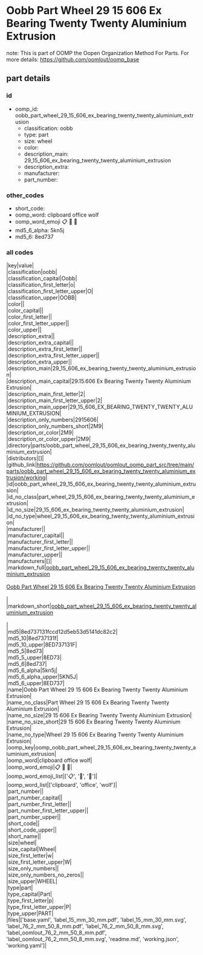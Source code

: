 # Oobb Part Wheel 29 15 606 Ex Bearing Twenty Twenty Aluminium Extrusion  

note: This is part of OOMP the Oopen Organization Method For Parts. For more details: https://github.com/oomlout/oomp_base

##  part details





### id
* oomp_id: oobb_part_wheel_29_15_606_ex_bearing_twenty_twenty_aluminium_extrusion
  * classification: oobb
  * type: part
  * size: wheel
  * color: 
  * description_main: 29_15_606_ex_bearing_twenty_twenty_aluminium_extrusion
  * description_extra: 
  * manufacturer: 
  * part_number: 

### other_codes
* short_code: 
* oomp_word: clipboard office wolf
* oomp_word_emoji :clipboard: :office: :wolf:
* md5_6_alpha: 5kn5j
* md5_6: 8ed737

### all codes 
|key|value|  
|classification|oobb|  
|classification_capital|Oobb|  
|classification_first_letter|o|  
|classification_first_letter_upper|O|  
|classification_upper|OOBB|  
|color||  
|color_capital||  
|color_first_letter||  
|color_first_letter_upper||  
|color_upper||  
|description_extra||  
|description_extra_capital||  
|description_extra_first_letter||  
|description_extra_first_letter_upper||  
|description_extra_upper||  
|description_main|29_15_606_ex_bearing_twenty_twenty_aluminium_extrusion|  
|description_main_capital|29.15.606 Ex Bearing Twenty Twenty Aluminium Extrusion|  
|description_main_first_letter|2|  
|description_main_first_letter_upper|2|  
|description_main_upper|29_15_606_EX_BEARING_TWENTY_TWENTY_ALUMINIUM_EXTRUSION|  
|description_only_numbers|2915606|  
|description_only_numbers_short|2M9|  
|description_or_color|2M9|  
|description_or_color_upper|2M9|  
|directory|parts/oobb_part_wheel_29_15_606_ex_bearing_twenty_twenty_aluminium_extrusion|  
|distributors|[]|  
|github_link|https://github.com/oomlout/oomlout_oomp_part_src/tree/main/parts/oobb_part_wheel_29_15_606_ex_bearing_twenty_twenty_aluminium_extrusion/working|  
|id|oobb_part_wheel_29_15_606_ex_bearing_twenty_twenty_aluminium_extrusion|  
|id_no_class|part_wheel_29_15_606_ex_bearing_twenty_twenty_aluminium_extrusion|  
|id_no_size|29_15_606_ex_bearing_twenty_twenty_aluminium_extrusion|  
|id_no_type|wheel_29_15_606_ex_bearing_twenty_twenty_aluminium_extrusion|  
|manufacturer||  
|manufacturer_capital||  
|manufacturer_first_letter||  
|manufacturer_first_letter_upper||  
|manufacturer_upper||  
|manufacturers|[]|  
|markdown_full|[oobb_part_wheel_29_15_606_ex_bearing_twenty_twenty_aluminium_extrusion](https://github.com/oomlout/oomlout_oomp_part_src/tree/main/parts/oobb_part_wheel_29_15_606_ex_bearing_twenty_twenty_aluminium_extrusion/working)<br>[](https://github.com/oomlout/oomlout_oomp_part_src/tree/main/parts/oobb_part_wheel_29_15_606_ex_bearing_twenty_twenty_aluminium_extrusion/working)<br>[Oobb Part Wheel 29 15 606 Ex Bearing Twenty Twenty Aluminium Extrusion](https://github.com/oomlout/oomlout_oomp_part_src/tree/main/parts/oobb_part_wheel_29_15_606_ex_bearing_twenty_twenty_aluminium_extrusion/working)<br><br>|  
|markdown_short|[oobb_part_wheel_29_15_606_ex_bearing_twenty_twenty_aluminium_extrusion](https://github.com/oomlout/oomlout_oomp_part_src/tree/main/parts/oobb_part_wheel_29_15_606_ex_bearing_twenty_twenty_aluminium_extrusion/working)<br><br>|  
|md5|8ed737131fccd12d5eb53d5141dc82c2|  
|md5_10|8ed737131f|  
|md5_10_upper|8ED737131F|  
|md5_5|8ed73|  
|md5_5_upper|8ED73|  
|md5_6|8ed737|  
|md5_6_alpha|5kn5j|  
|md5_6_alpha_upper|5KN5J|  
|md5_6_upper|8ED737|  
|name|Oobb Part Wheel 29 15 606 Ex Bearing Twenty Twenty Aluminium Extrusion|  
|name_no_class|Part Wheel 29 15 606 Ex Bearing Twenty Twenty Aluminium Extrusion|  
|name_no_size|29 15 606 Ex Bearing Twenty Twenty Aluminium Extrusion|  
|name_no_size_short|29 15 606 Ex Bearing Twenty Twenty Aluminium Extrusion|  
|name_no_type|Wheel 29 15 606 Ex Bearing Twenty Twenty Aluminium Extrusion|  
|oomp_key|oomp_oobb_part_wheel_29_15_606_ex_bearing_twenty_twenty_aluminium_extrusion|  
|oomp_word|clipboard office wolf|  
|oomp_word_emoji|:clipboard: :office: :wolf:|  
|oomp_word_emoji_list|[':clipboard:', ':office:', ':wolf:']|  
|oomp_word_list|['clipboard', 'office', 'wolf']|  
|part_number||  
|part_number_capital||  
|part_number_first_letter||  
|part_number_first_letter_upper||  
|part_number_upper||  
|short_code||  
|short_code_upper||  
|short_name||  
|size|wheel|  
|size_capital|Wheel|  
|size_first_letter|w|  
|size_first_letter_upper|W|  
|size_only_numbers||  
|size_only_numbers_no_zeros||  
|size_upper|WHEEL|  
|type|part|  
|type_capital|Part|  
|type_first_letter|p|  
|type_first_letter_upper|P|  
|type_upper|PART|  
|files|['base.yaml', 'label_15_mm_30_mm.pdf', 'label_15_mm_30_mm.svg', 'label_76_2_mm_50_8_mm.pdf', 'label_76_2_mm_50_8_mm.svg', 'label_oomlout_76_2_mm_50_8_mm.pdf', 'label_oomlout_76_2_mm_50_8_mm.svg', 'readme.md', 'working.json', 'working.yaml']|  
